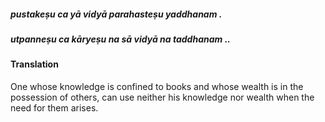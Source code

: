 ##### pustakeṣu ca yā vidyā parahasteṣu yaddhanam .
##### utpanneṣu ca kāryeṣu na sā vidyā na taddhanam ..

#### Translation

One whose knowledge is confined to books and whose wealth is in the possession of others, can use neither his knowledge nor wealth when the need for them arises.